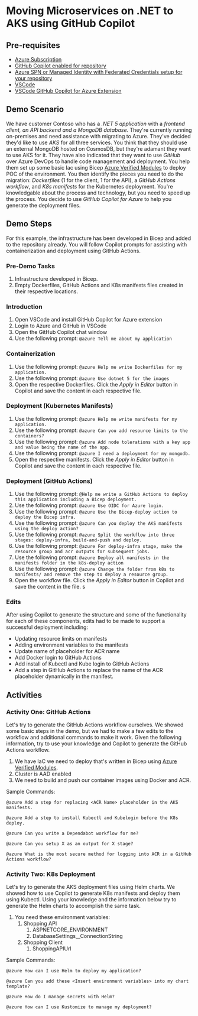 # Moving Microservices on .NET to AKS using GitHub Copilot

## Pre-requisites

- [Azure Subscription](https://azure.microsoft.com/en-us/get-started/azure-portal/?msockid=0f1a5ac3b198646d36d24b1fb0cf65ca)
- [GitHub Copilot enabled for repository](https://github.com/features/copilot)
- [Azure SPN or Managed Identity with Federated Credentials setup for your repository](https://learn.microsoft.com/en-us/entra/workload-id/workload-identity-federation-create-trust?pivots=identity-wif-apps-methods-azp)
- [VSCode](https://code.visualstudio.com/)
- [VSCode GitHub Copilot for Azure Extension](https://learn.microsoft.com/en-us/azure/developer/github-copilot-azure/introduction)

## Demo Scenario

We have customer Contoso who has a _.NET 5 application_ with a _frontend client, an API backend and a MongoDB database_. They're currently running on-premises and need assistance with migrating to Azure. They've decided they'd like to use _AKS_ for all three services. You think that they should use an external MongoDB hosted on CosmosDB, but they're adamant they want to use AKS for it. They have also indicated that they want to use _GitHub_ over Azure DevOps to handle code management and deployment. You help them set up some basic Iac using Bicep [Azure Verified Modules](https://aka.ms/avm) to deploy POC of the environment. You then identify the pieces you need to do the migration: _Dockerfiles_ (1 for the client, 1 for the API), a _GitHub Actions workflow_, and _K8s manifests_ for the Kubernetes deployment. You're knowledgable about the process and technology, but you need to speed up the process. You decide to use _GitHub Copilot for Azure_ to help you generate the deployment files. 

## Demo Steps

For this example, the infrastructure has been developed in Bicep and added to the repository already. You will follow Copilot prompts for assisting with containerization and deployment using GitHub Actions. 

### Pre-Demo Tasks
1. Infrastructure developed in Bicep.
2. Empty Dockerfiles, GitHub Actions and K8s manifests files created in their respective locations. 

### Introduction
1. Open VSCode and install GitHub Copilot for Azure extension
2. Login to Azure and GitHub in VSCode
3. Open the GitHub Copilot chat window
4. Use the following prompt: `@azure Tell me about my application`

### Containerization
1. Use the following prompt: `@azure Help me write Dockerfiles for my application.`
2. Use the following prompt: `@azure Use dotnet 5 for the images`
3. Open the respective Dockerfiles. Click the *Apply in Editor* button in Copilot and save the content in each respective file. 

### Deployment (Kubernetes Manifests)
1. Use the following prompt: `@azure Help me write manifests for my application.`
2. Use the following prompt: `@azure Can you add resource limits to the containers?`
3. Use the following prompt: `@azure Add node tolerations with a key app and value being the name of the app.`
4. Use the following prompt: `@azure I need a deployment for my mongodb.`
5. Open the respective manifests. Click the *Apply in Editor* button in Copilot and save the content in each respective file. 

### Deployment (GitHub Actions)
1. Use the following prompt: `@Help me write a GitHub Actions to deploy this application including a Bicep deployment.`
2. Use the following prompt: `@azure Use OIDC for Azure login.`
3. Use the following prompt: `@azure Use the Bicep-deploy action to deploy the Bicep infra.`
4. Use the following prompt: `@azure Can you deploy the AKS manifests using the deploy action?`
5. Use the following prompt: `@azure Split the workflow into three stages: deploy-infra, build-and-push and deploy.`
6. Use the following prompt: `@azure For deploy-infra stage, make the resource group and acr outputs for subsequent jobs.`
7. Use the following prompt: `@azure Deploy all manifests in the manifests folder in the k8s-deploy action`
8. Use the following prompt: `@azure Change the folder from k8s to manifests/ and remove the step to deploy a resource group.`
9.  Open the workflow file. Click the *Apply in Editor* button in Copilot and save the content in the file. s

### Edits

After using Copilot to generate the structure and some of the functionality for each of these components, edits had to be made to support a successful deployment including:
- Updating resource limits on manifests 
- Adding environment variables to the manifests 
- Update name of placeholder for ACR name 
- Add Docker login to GitHub Actions
- Add install of Kubectl and Kube login to GitHub Actions
- Add a step in GitHub Actions to replace the name of the ACR placeholder dynamically in the manifest. 

## Activities

### Activity One: GitHub Actions

Let's try to generate the GitHub Actions workflow ourselves. We showed some basic steps in the demo, but we had to make a few edits to the workflow and additional commands to make it work. Given the following information, try to use your knowledge and Copilot to generate the GitHub Actions workflow. 

1. We have IaC we need to deploy that's written in Bicep using [Azure Verified Modules](https://aka.ms/avm). 
2. Cluster is AAD enabled
3. We need to build and push our container images using Docker and ACR. 

Sample Commands:

`@azure Add a step for replacing <ACR Name> placeholder in the AKS manifests.`

`@azure Add a step to install Kubectl and Kubelogin before the K8s deploy.`

`@azure Can you write a Dependabot workflow for me? `

`@azure Can you setup X as an output for X stage?`

`@azure What is the most secure method for logging into ACR in a GitHub Actions workflow?`

### Activity Two: K8s Deployment

Let's try to generate the AKS deployment files using Helm charts. We showed how to use Copilot to generate K8s manifests and deploy them using Kubectl. Using your knowledge and the information below try to generate the Helm charts to accomplish the same task. 

1. You need these environment variables:
   1. Shopping API
      1. ASPNETCORE_ENVIRONMENT
      2. DatabaseSettings__ConnectionString
   2. Shopping Client
      1. ShoppingAPIUrl

Sample Commands:

`@azure How can I use Helm to deploy my application?`

`@azure Can you add these <Insert environment variables> into my chart template?`

`@azure How do I manage secrets with Helm?`

`@azure How can I use Kustomize to manage my deployment?`
